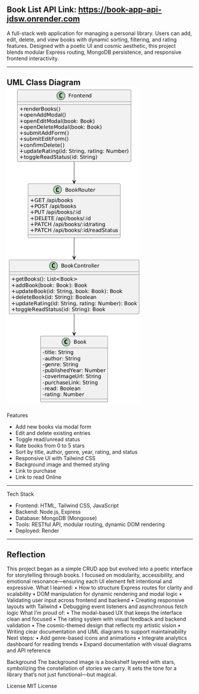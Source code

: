 Book List API
Link: https://book-app-api-jdsw.onrender.com
----------------------------------------------------------------------------------------
A full-stack web application for managing a personal library. Users can add, edit, delete, and view books with dynamic sorting, filtering, and rating features. Designed with a poetic UI and cosmic aesthetic, this project blends modular Express routing, MongoDB persistence, and responsive frontend interactivity.

----------------------------------------------------------------------------------------
UML Class Diagram
![UML Class Diagramm](image.png)
----------------------------------------------------------------------------------------
Features

- Add new books via modal form
- Edit and delete existing entries
- Toggle read/unread status
- Rate books from 0 to 5 stars
- Sort by title, author, genre, year, rating, and status
- Responsive UI with Tailwind CSS
- Background image and themed styling
- Link to purchase 
- Link to read Online

----------------------------------------------------------------------------------------

Tech Stack

- Frontend: HTML, Tailwind CSS, JavaScript
- Backend: Node.js, Express
- Database: MongoDB (Mongoose)
- Tools: RESTful API, modular routing, dynamic DOM rendering
- Deployed: Render

----------------------------------------------------------------------------------------
Reflection
----------------------------------------------------------------------------------------
This project began as a simple CRUD app but evolved into a poetic interface for storytelling through books. I focused on modularity, accessibility, and emotional resonance—ensuring each UI element felt intentional and expressive.
What I learned:
• 	How to structure Express routes for clarity and scalability
• 	DOM manipulation for dynamic rendering and modal logic
• 	Validating user input across frontend and backend
• 	Creating responsive layouts with Tailwind
• 	Debugging event listeners and asynchronous fetch logic
What I’m proud of:
• 	The modal-based UX that keeps the interface clean and focused
• 	The rating system with visual feedback and backend validation
• 	The cosmic-themed design that reflects my artistic vision
• 	Writing clear documentation and UML diagrams to support maintainability
Next steps:
• 	Add genre-based icons and animations
• 	Integrate analytics dashboard for reading trends
• 	Expand documentation with visual diagrams and API reference

Background
The background image is a bookshelf layered with stars, symbolizing the constellation of stories we carry. It sets the tone for a library that’s not just functional—but magical.

License
MIT License


